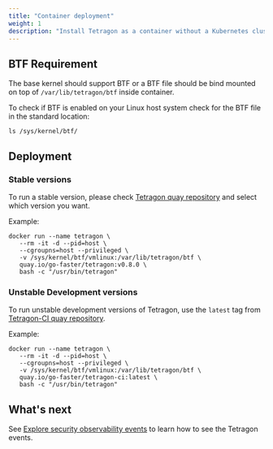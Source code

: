```yaml
---
title: "Container deployment"
weight: 1
description: "Install Tetragon as a container without a Kubernetes cluster"
---
```


## BTF Requirement

The base kernel should support BTF or a BTF file should be bind mounted on top
of `/var/lib/tetragon/btf` inside container.

To check if BTF is enabled on your Linux host system check for the BTF file in
the standard location:

```shell
ls /sys/kernel/btf/
```

## Deployment

### Stable versions

To run a stable version, please check [Tetragon quay
repository](https://quay.io/go-faster/tetragon?tab=tags) and select which version
you want.

Example:

```shell
docker run --name tetragon \
   --rm -it -d --pid=host \
   --cgroupns=host --privileged \
   -v /sys/kernel/btf/vmlinux:/var/lib/tetragon/btf \
   quay.io/go-faster/tetragon:v0.8.0 \
   bash -c "/usr/bin/tetragon"
```

### Unstable Development versions

To run unstable development versions of Tetragon, use the
`latest` tag from [Tetragon-CI quay
repository](https://quay.io/repository/go-faster/tetragon-ci?tab=tags).

Example:

```shell
docker run --name tetragon \
   --rm -it -d --pid=host \
   --cgroupns=host --privileged \
   -v /sys/kernel/btf/vmlinux:/var/lib/tetragon/btf \
   quay.io/go-faster/tetragon-ci:latest \
   bash -c "/usr/bin/tetragon"
```

## What's next

See [Explore security observability events](/docs/getting-started/explore-security-observability-events/)
to learn how to see the Tetragon events.

